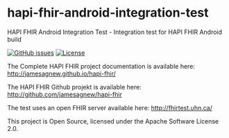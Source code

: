 hapi-fhir-android-integration-test
=========

HAPI FHIR Android Integration Test - Integration test for HAPI FHIR Android build

[![GitHub issues](http://img.shields.io/github/issues/hapifhir/hapi-fhir-android-integration-test.svg)](http://github.com/hapifhir/hapi-fhir-android-integration-test/issues)
[![License](https://img.shields.io/badge/license-apache%202.0-60C060.svg)](http://github.com/hapifhir/hapi-fhir-android-integration-test/issues)

The Complete HAPI FHIR project documentation is available here:
http://jamesagnew.github.io/hapi-fhir/

The HAPI FHIR Github projekt is available  here:
http://github.com/jamesagnew/hapi-fhir

The test uses an open FHIR server available here:
http://fhirtest.uhn.ca/

This project is Open Source, licensed under the Apache Software License 2.0.
